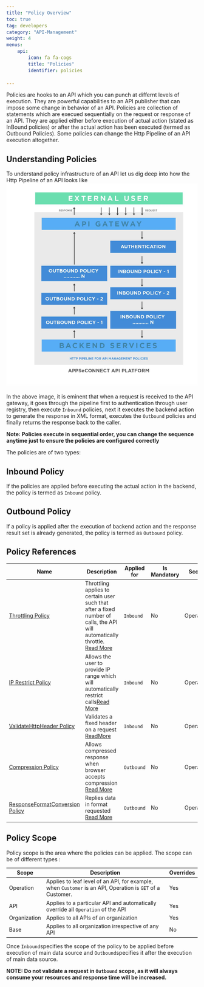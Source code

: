 ```yaml
---
title: "Policy Overview"
toc: true
tag: developers
category: "API-Management"
weight: 4
menus: 
    api:
        icon: fa fa-cogs
        title: "Policies" 
        identifier: policies 

---
```


Policies are hooks to an API which you can punch at differnt levels of execution. They are powerful capabilities to an API publisher
that can impose some change in behavior of an API. Policies are collection of statements which are execued sequentially
on the request or response of an API. They are applied either before execution of actual action (stated as InBound policies) or 
after the actual action has been executed (termed as Outbound Policies). Some policies can change the Http Pipeline of an API execution 
altogether. 

## Understanding Policies

To understand policy infrastructure of an API let us dig deep into how the Http Pipeline of an API looks like
![Api Policy Pipeline](/staticfiles/api-management/media/api-policy-pipeline.png)

In the above image, it is eminent that when a request is received to the API gateway, it goes through the pipeline 
first to authentication through user registry, then execute `Inbound` policies, next it executes the backend action 
to generate the response in XML format, executes the `Outbound` policies and finally returns the response 
back to the caller. 

**Note: Policies execute in sequential order, you can change the sequence anytime just to ensure the 
policies are configured correctly**

The policies are of two types: 

## Inbound Policy
If the policies are applied before executing the actual action in the backend, the policy is termed as `Inbound` policy.

## Outbound Policy
If a policy is applied after the execution of backend action and the response result set is already generated, 
the policy is termed as `Outbound` policy.

## Policy References

|Name|Description|Applied for|Is Mandatory|Scope|
|-----|----------|---|---|---|
|[Throttling Policy](/api-management/quota-per-user-key/)|Throttling applies to certain user such that after a fixed number of calls, the API will automatically throttle. [Read More](/api-management/quota-per-user-key/)|`Inbound`|No|Operation|
|[IP Restrict Policy](/api-management/ip-restrict/)|Allows the user to provide IP range which will automatically restrict calls[Read More](/api-management/ip-restrict/)|`Inbound`|No|Operation|
|[ValidateHttpHeader Policy](/api-management/validate-http-header/)|Validates a fixed header on a request [ReadMore](/api-management/validate-http-header/)|`Inbound`|No|Operation|
|[Compression Policy](/api-management/compression-apply/)|Allows compressed response when browser accepts compression [Read More](/api-management/compression-apply/)|`Outbound`|No|Operation|
|[ResponseFormatConversion Policy](/api-management/response-content-format/)|Replies data in format requested [Read More](/api-management/response-content-format-Copy/)|`Outbound`|No|Operation|

## Policy Scope

Policy scope is the area where the policies can be applied. The scope can be of different types : 

|Scope|Description|Overrides|
|-----|----------|---|
|Operation|Applies to leaf level of an API, for example, when `Customer` is an API, Operation is `GET` of a Customer.|Yes|
|API|Applies to a particular API and automatically override all `Operation` of the API|Yes|
|Organization|Applies to all APIs of an organization|Yes|
|Base|Applies to all organization irrespective of any API|No|

Once `Inbound`specifies the scope of the policy to be applied before execution of main data source and `Outbound`specifies it after the execution of main data source. 

**NOTE: Do not validate a request in `Outbound` scope, as it will always consume your resources and response time will be increased.**   
